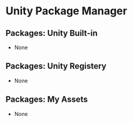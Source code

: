 # Unity Package Manager

## Packages: Unity Built-in
 - None

## Packages: Unity Registery
 - None
 
## Packages: My Assets
 - None